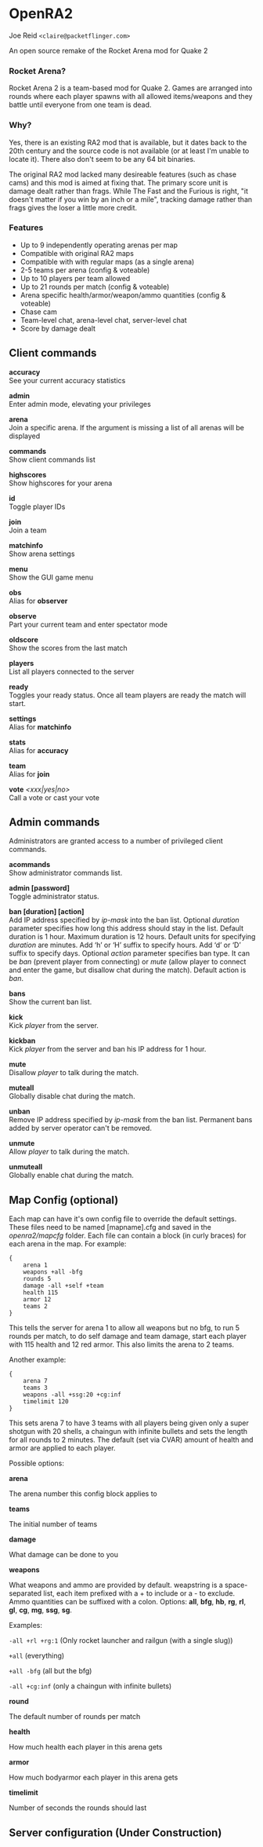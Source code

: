 # OpenRA2
Joe Reid `<claire@packetflinger.com>`

An open source remake of the Rocket Arena mod for Quake 2

### Rocket Arena?
Rocket Arena 2 is a team-based mod for Quake 2. Games are arranged into rounds 
where each player spawns with all allowed items/weapons and they battle until 
everyone from one team is dead.

### Why?
Yes, there is an existing RA2 mod that is available, but it dates back to the 
20th century and the source code is not available (or at least I'm unable to
locate it). There also don't seem to be any 64 bit binaries.

The original RA2 mod lacked many desireable features (such as chase cams) and 
this mod is aimed at fixing that. The primary score unit is damage dealt rather
than frags. While The Fast and the Furious is right, "it doesn't matter if you 
win by an inch or a mile", tracking damage rather than frags gives the loser a
little more credit.
 
### Features
* Up to 9 independently operating arenas per map
* Compatible with original RA2 maps
* Compatible with with regular maps (as a single arena)
* 2-5 teams per arena (config & voteable)
* Up to 10 players per team allowed
* Up to 21 rounds per match (config & voteable)
* Arena specific health/armor/weapon/ammo quantities (config & voteable)
* Chase cam
* Team-level chat, arena-level chat, server-level chat
* Score by damage dealt


Client commands
---------------

**accuracy**  
    See your current accuracy statistics
	
**admin**  
    Enter admin mode, elevating your privileges
	
**arena** *<arena number>*  
    Join a specific arena. If the argument is missing a list of all arenas will be displayed
	
**commands**  
    Show client commands list
	
**highscores**  
    Show highscores for your arena
	
**id**  
    Toggle player IDs
	
**join** *<teamname>*  
    Join a team
	
**matchinfo**  
    Show arena settings
	
**menu**  
    Show the GUI game menu

**obs**  
    Alias for **observer**
	
**observe**  
    Part your current team and enter spectator mode
	
**oldscore**  
    Show the scores from the last match

**players**  
    List all players connected to the server	

**ready**  
    Toggles your ready status. Once all team players are ready the match will start.
	
**settings**  
    Alias for **matchinfo**

**stats**  
    Alias for **accuracy**

**team**  
	Alias for **join**
	
**vote** *<xxx|yes|no>*  
    Call a vote or cast your vote

	
	
Admin commands
--------------

Administrators are granted access to a number of privileged client
commands.

**acommands**  
    Show administrator commands list.
	
**admin [password]**  
    Toggle administrator status.

**ban <ip-mask> [duration] [action]**  
    Add IP address specified by _ip-mask_ into the ban list.  Optional
    _duration_ parameter specifies how long this address should stay in the
    list. Default duration is 1 hour.  Maximum duration is 12 hours. Default
    units for specifying _duration_ are minutes. Add ‘h’ or ‘H’ suffix to
    specify hours. Add ‘d’ or ‘D’ suffix to specify days. Optional _action_
    parameter specifies ban type. It can be _ban_ (prevent player from
    connecting) or _mute_ (allow player to connect and enter the game, but
    disallow chat during the match). Default action is _ban_.
	
**bans**  
    Show the current ban list.

**kick <player>**  
    Kick _player_ from the server.

**kickban**  
    Kick _player_ from the server and ban his IP address for 1 hour.
	
**mute <player>**  
    Disallow _player_ to talk during the match.

**muteall**  
    Globally disable chat during the match.

**unban <ip-mask>**  
    Remove IP address specified by _ip-mask_ from the ban list. Permanent bans
    added by server operator can't be removed.
	
**unmute <player>**  
    Allow _player_ to talk during the match.
	
**unmuteall**  
    Globally enable chat during the match.


Map Config (optional)
--------------------

Each map can have it's own config file to override the default settings. These files
need to be named [mapname].cfg and saved in the *openra2/mapcfg* folder. Each file 
can contain a block (in curly braces) for each arena in the map. For example:

```
{
    arena 1
    weapons +all -bfg
    rounds 5
    damage -all +self +team
    health 115
    armor 12
    teams 2
}
```

This tells the server for arena 1 to allow all weapons but no bfg, to run 5 rounds per match, 
to do self damage and team damage, start each player with 115 health and 12 red armor. This 
also limits the arena to 2 teams.

Another example:
```
{
    arena 7
    teams 3
    weapons -all +ssg:20 +cg:inf
    timelimit 120
}
```
This sets arena 7 to have 3 teams with all players being given only a super shotgun with 20
shells, a chaingun with infinite bullets and sets the length for all rounds to 2 minutes. The default (set via CVAR) amount of health
and armor are applied to each player. 

Possible options:

**arena** <integer>

The arena number this config block applies to

**teams** <integer>

The initial number of teams

**damage** <dmgstring>

What damage can be done to you

**weapons** <weapstring>

What weapons and ammo are provided by default. weapstring is a space-separated list, each
item prefixed with a + to include or a - to exclude. Ammo quantities can be suffixed with a colon. Options: **all**, **bfg**, **hb**, **rg**, **rl**, **gl**, **cg**, **mg**, **ssg**, **sg**.

Examples: 

`-all +rl +rg:1` (Only rocket launcher and railgun (with a single slug))

`+all` (everything)

`+all -bfg` (all but the bfg)

`-all +cg:inf` (only a chaingun with infinite bullets)

**round** <integer>

The default number of rounds per match

**health** <integer>

How much health each player in this arena gets

**armor** <integer>

How much bodyarmor each player in this arena gets

**timelimit** <integer>

Number of seconds the rounds should last




Server configuration (Under Construction)
--------------------




